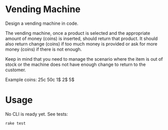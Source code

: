 # Vending Machine

Design a vending machine in code.

The vending machine, once a product is selected and the appropriate amount of money (coins) is inserted,
should return that product. It should also return change (coins) if too much
money is provided or ask for more money (coins) if there is not enough.

Keep in mind that you need to manage the scenario where the item is out of
stock or the machine does not have enough change to return to the customer.

Example coins: 25c 50c 1$ 2$ 5$

# Usage

No CLI is ready yet. See tests:

```
rake test
```
